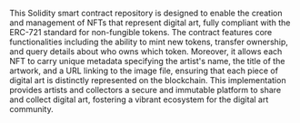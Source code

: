 This Solidity smart contract repository is designed to enable the creation and management of NFTs that represent digital art, fully compliant with the ERC-721 standard for non-fungible tokens. The contract features core functionalities including the ability to mint new tokens, transfer ownership, and query details about who owns which token. Moreover, it allows each NFT to carry unique metadata specifying the artist's name, the title of the artwork, and a URL linking to the image file, ensuring that each piece of digital art is distinctly represented on the blockchain. This implementation provides artists and collectors a secure and immutable platform to share and collect digital art, fostering a vibrant ecosystem for the digital art community.